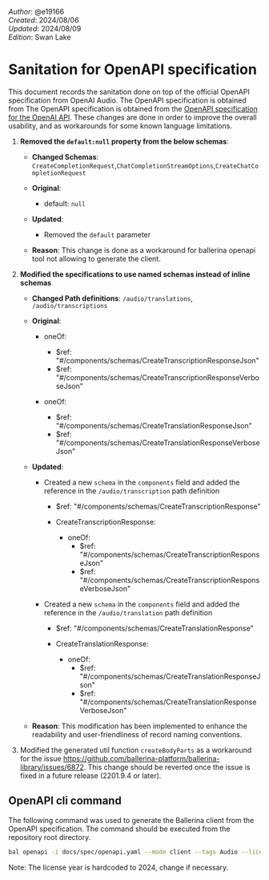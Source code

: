 _Author_:  @e19166 \
_Created_: 2024/08/06 \
_Updated_: 2024/08/09 \
_Edition_: Swan Lake

# Sanitation for OpenAPI specification

This document records the sanitation done on top of the official OpenAPI specification from OpenAI Audio. 
The OpenAPI specification is obtained from The OpenAPI specification is obtained from the [OpenAPI specification for the OpenAI API](https://github.com/openai/openai-openapi/blob/master/openapi.yaml).
These changes are done in order to improve the overall usability, and as workarounds for some known language limitations.

1. **Removed the `default:null` property from the below schemas**:

   - **Changed Schemas**: `CreateCompletionRequest`,`ChatCompletionStreamOptions`,`CreateChatCompletionRequest`

   - **Original**:
      - default: `null`

   - **Updated**:
      - Removed the `default` parameter 

   - **Reason**: This change is done as a workaround for ballerina openapi tool not allowing to generate the client.

2. **Modified the specifications to use named schemas instead of inline schemas**

   - **Changed Path definitions**:
   `/audio/translations`,
   `/audio/transcriptions`

   - **Original**:
      - oneOf:
         - $ref: "#/components/schemas/CreateTranscriptionResponseJson"
         - $ref: "#/components/schemas/CreateTranscriptionResponseVerboseJson"

      - oneOf:
         - $ref: "#/components/schemas/CreateTranslationResponseJson"
         - $ref: "#/components/schemas/CreateTranslationResponseVerboseJson"

   - **Updated**:
      - Created a new `schema` in the `components` field and added the reference in the `/audio/transcription` path definition
         - $ref: "#/components/schemas/CreateTranscriptionResponse"
      
         - CreateTranscriptionResponse:
            - oneOf:
               - $ref: "#/components/schemas/CreateTranscriptionResponseJson"
               - $ref: "#/components/schemas/CreateTranscriptionResponseVerboseJson"

      - Created a new `schema` in the `components` field and added the reference in the `/audio/translation` path definition
         - $ref: "#/components/schemas/CreateTranslationResponse"

         - CreateTranslationResponse:
            - oneOf:
               - $ref: "#/components/schemas/CreateTranslationResponseJson"
               - $ref: "#/components/schemas/CreateTranslationResponseVerboseJson"

   - **Reason**: This modification has been implemented to enhance the readability and user-friendliness of record naming conventions.
 
3. Modified the generated util function `createBodyParts` as a workaround for the issue https://github.com/ballerina-platform/ballerina-library/issues/6872. This change should be reverted once the issue is fixed in a future release (2201.9.4 or later).


## OpenAPI cli command

The following command was used to generate the Ballerina client from the OpenAPI specification. The command should be executed from the repository root directory.

```bash
bal openapi -i docs/spec/openapi.yaml --mode client --tags Audio --license docs/license.txt -o ballerina
```
Note: The license year is hardcoded to 2024, change if necessary.
